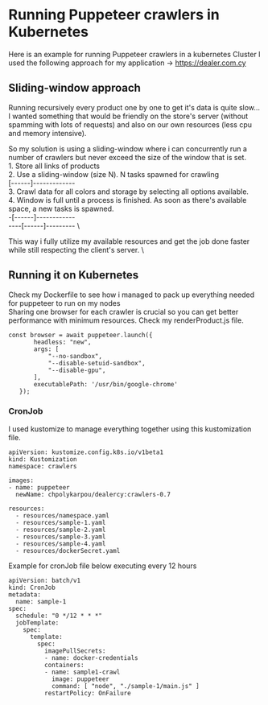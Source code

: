 # Running Puppeteer crawlers in Kubernetes
Here is an example for running Puppeteer crawlers in a kubernetes Cluster 
I used the following approach for my application -> https://dealer.com.cy

## Sliding-window approach
Running recursively every product one by one to get it's data
is quite slow... I wanted something that would be friendly 
on the store's server (without spamming with lots of requests)
and also on our own resources (less cpu and memory intensive).

So my solution is using a sliding-window where i can concurrently
run a number of crawlers but never exceed the size of the window that
is set. \
    1. Store all links of products \
    2. Use a sliding-window (size N). N tasks spawned for crawling \
        [------]------------- \
    3. Crawl data for all colors and storage by selecting
         all options available. \
    4. Window is full until a process is finished. As soon as 
        there's available space, a new tasks is spawned. \
        -[------]------------   \
        ----[------]---------   \

This way i fully utilize my available resources 
and get the job done faster while still respecting 
the client's server. \

## Running it on Kubernetes
Check my Dockerfile to see how i managed to pack up everything needed for puppeteer to run on my nodes \
Sharing one browser for each crawler is crucial so you can get better performance with minimum resources. Check my renderProduct.js file.
 ```
 const browser = await puppeteer.launch({
        headless: "new",
        args: [
            "--no-sandbox",
            "--disable-setuid-sandbox",
            "--disable-gpu",
        ],
        executablePath: '/usr/bin/google-chrome'
    });
 ```

### CronJob
I used kustomize to manage everything together using this kustomization file.
```
apiVersion: kustomize.config.k8s.io/v1beta1
kind: Kustomization
namespace: crawlers

images:
- name: puppeteer
  newName: chpolykarpou/dealercy:crawlers-0.7

resources:
  - resources/namespace.yaml
  - resources/sample-1.yaml
  - resources/sample-2.yaml
  - resources/sample-3.yaml
  - resources/sample-4.yaml
  - resources/dockerSecret.yaml
```
Example for cronJob file below executing every 12 hours
```
apiVersion: batch/v1
kind: CronJob
metadata:
  name: sample-1
spec:
  schedule: "0 */12 * * *"
  jobTemplate:
    spec:
      template:
        spec:
          imagePullSecrets:
          - name: docker-credentials
          containers:
          - name: sample1-crawl
            image: puppeteer
            command: [ "node", "./sample-1/main.js" ]
          restartPolicy: OnFailure
```